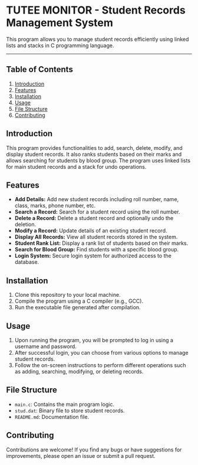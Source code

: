 # TUTEE MONITOR - Student Records Management System

This program allows you to manage student records efficiently using linked lists and stacks in C programming language.

---

## Table of Contents

1. [Introduction](#introduction)
2. [Features](#features)
3. [Installation](#installation)
4. [Usage](#usage)
5. [File Structure](#file-structure)
6. [Contributing](#contributing)

## Introduction

This program provides functionalities to add, search, delete, modify, and display student records. It also ranks students based on their marks and allows searching for students by blood group. The program uses linked lists for main student records and a stack for undo operations.


## Features

- **Add Details:** Add new student records including roll number, name, class, marks, phone number, etc.
- **Search a Record:** Search for a student record using the roll number.
- **Delete a Record:** Delete a student record and optionally undo the deletion.
- **Modify a Record:** Update details of an existing student record.
- **Display All Records:** View all student records stored in the system.
- **Student Rank List:** Display a rank list of students based on their marks.
- **Search for Blood Group:** Find students with a specific blood group.
- **Login System:** Secure login system for authorized access to the database.


## Installation

1. Clone this repository to your local machine.
2. Compile the program using a C compiler (e.g., GCC).
3. Run the executable file generated after compilation.


## Usage

1. Upon running the program, you will be prompted to log in using a username and password.
2. After successful login, you can choose from various options to manage student records.
3. Follow the on-screen instructions to perform different operations such as adding, searching, modifying, or deleting records.

## File Structure

- `main.c`: Contains the main program logic.
- `stud.dat`: Binary file to store student records.
- `README.md`: Documentation file.


## Contributing

Contributions are welcome! If you find any bugs or have suggestions for improvements, please open an issue or submit a pull request.

